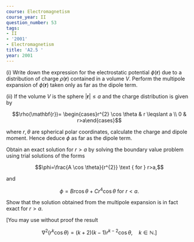 ```yaml
---
course: Electromagnetism
course_year: II
question_number: 53
tags:
- II
- '2001'
- Electromagnetism
title: 'A2.5 '
year: 2001
---
```



(i) Write down the expression for the electrostatic potential $\phi(\mathbf{r})$ due to a distribution of charge $\rho(\mathbf{r})$ contained in a volume $V$. Perform the multipole expansion of $\phi(\mathbf{r})$ taken only as far as the dipole term.

(ii) If the volume $V$ is the sphere $|\mathbf{r}| \leqslant a$ and the charge distribution is given by

$$\rho(\mathbf{r})= \begin{cases}r^{2} \cos \theta & r \leqslant a \\ 0 & r>a\end{cases}$$

where $r, \theta$ are spherical polar coordinates, calculate the charge and dipole moment. Hence deduce $\phi$ as far as the dipole term.

Obtain an exact solution for $r>a$ by solving the boundary value problem using trial solutions of the forms

$$\phi=\frac{A \cos \theta}{r^{2}} \text { for } r>a,$$

and

$$\phi=B r \cos \theta+C r^{4} \cos \theta \text { for } r<a .$$

Show that the solution obtained from the multipole expansion is in fact exact for $r>a$.

[You may use without proof the result

$$\left.\nabla^{2}\left(r^{k} \cos \theta\right)=(k+2)(k-1) r^{k-2} \cos \theta, \quad k \in \mathbb{N} .\right]$$